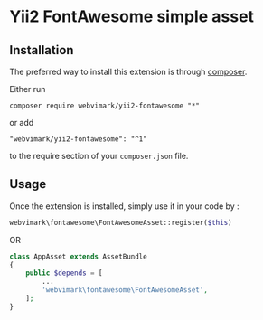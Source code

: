 # Yii2 FontAwesome simple asset

Installation
------------

The preferred way to install this extension is through [composer](http://getcomposer.org/download/).

Either run

```
composer require webvimark/yii2-fontawesome "*"
```

or add

```
"webvimark/yii2-fontawesome": "^1"
```

to the require section of your `composer.json` file.


Usage
-----

Once the extension is installed, simply use it in your code by  :

```php
webvimark\fontawesome\FontAwesomeAsset::register($this)
```

OR

```php
class AppAsset extends AssetBundle
{
    public $depends = [
        ...
        'webvimark\fontawesome\FontAwesomeAsset',
    ];
}
```
